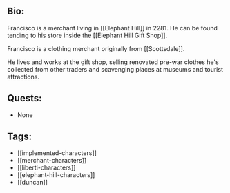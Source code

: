 ## Bio:

Francisco is a merchant living in [[Elephant Hill]] in 2281. He can be found tending to his store inside the [[Elephant Hill Gift Shop]]. 

Francisco is a clothing merchant originally from [[Scottsdale]].

He lives and works at the gift shop, selling renovated pre-war clothes he's collected from other traders and scavenging places at museums and tourist attractions.

## Quests:

- None

## Tags:

- [[implemented-characters]]
- [[merchant-characters]]
- [[liberti-characters]]
- [[elephant-hill-characters]]
- [[duncan]]